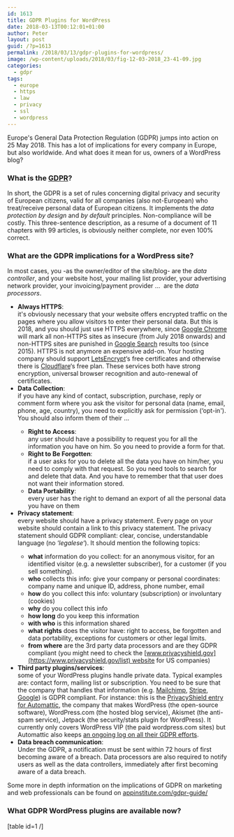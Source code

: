 ```yaml
---
id: 1613
title: GDPR Plugins for WordPress
date: 2018-03-13T00:12:01+01:00
author: Peter
layout: post
guid: /?p=1613
permalink: /2018/03/13/gdpr-plugins-for-wordpress/
image: /wp-content/uploads/2018/03/fig-12-03-2018_23-41-09.jpg
categories:
  - gdpr
tags:
  - europe
  - https
  - law
  - privacy
  - ssl
  - wordpress
---
```

Europe's General Data Protection Regulation (GDPR) jumps into action on 25 May 2018. This has a lot of implications for every company in Europe, but also worldwide. And what does it mean for us, owners of a WordPress blog?

### What is the [GDPR](https://www.eugdpr.org/)?

In short, the GDPR is a set of rules concerning digital privacy and security of European citizens, valid for all companies (also not-European) who treat/receive personal data of European citizens. It implements the _data protection by design_ and _by default_ principles. Non-compliance will be costly. This three-sentence description, as a resume of a document of 11 chapters with 99 articles, is obviously neither complete, nor even 100% correct.

### What are the GDPR implications for a WordPress site?

In most cases, you -as the owner/editor of the site/blog- are the _data controller_, and your website host, your mailing list provider, your advertising network provider, your invoicing/payment provider &#8230;  are the _data processors_.

  * **Always HTTPS**:  
    it's obviously necessary that your website offers encrypted traffic on the pages where you allow visitors to enter their personal data. But this is 2018, and you should just use HTTPS everywhere, since [Google Chrome](https://www.theverge.com/2018/2/8/16991254/chrome-not-secure-marked-http-encryption-ssl) will mark all non-HTTPS sites as insecure (from July 2018 onwards) and non-HTTPS sites are punished in [Google Search](https://thenextweb.com/google/2015/12/17/unsecured-websites-are-about-to-get-hammered-in-googles-search-ranking/) results too (since 2015). HTTPS is not anymore an expensive add-on. Your hosting company should support [LetsEncrypt](https://letsencrypt.org/)&#8216;s free certificates and otherwise there is [Cloudflare](https://www.cloudflare.com/ssl/)&#8216;s free plan. These services both have strong encryption, universal browser recognition and auto-renewal of certificates.
  * **Data Collection**:  
    if you have any kind of contact, subscription, purchase, reply or comment form where you ask the visitor for personal data (name, email, phone, age, country), you need to explicitly ask for permission (&#8216;opt-in'). You should also inform them of their &#8230;</p> 
      * **Right to Access**:  
        any user should have a possibility to request you for all the information you have on him. So you need to provide a form for that.
      * **Right to Be Forgotten**:  
        if a user asks for you to delete all the data you have on him/her, you need to comply with that request. So you need tools to search for and delete that data. And you have to remember that that user does not want their information stored.
      * **Data Portability**:  
        every user has the right to demand an export of all the personal data you have on them
  * **Privacy statement**:  
    every website should have a privacy statement. Every page on your website should contain a link to this privacy statement. The privacy statement should GDPR compliant: clear, concise, understandable language (no &#8216;_legalese_&#8216;). It should mention the following topics:</p> 
      * **what** information do you collect: for an anonymous visitor, for an identified visitor (e.g. a newsletter subscriber), for a customer (if you sell something).
      * **who** collects this info: give your company or personal coordinates: company name and unique ID, address, phone number, email
      * **how** do you collect this info: voluntary (subscription) or involuntary (cookies)
      * **why** do you collect this info
      * **how long** do you keep this information
      * **with who** is this information shared
      * **what rights** does the visitor have: right to access, be forgotten and data portability, exceptions for customers or other legal limits.
      * **from where** are the 3rd party data processors and are they GDPR compliant (you might need to check the [www.privacyshield.gov](https://www.privacyshield.gov/list) website for US companies)
  * **Third party plugins/services**:  
    some of your WordPress plugins handle private data. Typical examples are: contact form, mailing list or subscription. You need to be sure that the company that handles that information (e.g. [Mailchimp](https://www.privacyshield.gov/participant?id=a2zt0000000TO6hAAG&status=Active), [Stripe](https://www.privacyshield.gov/participant?id=a2zt0000000TQOUAA4&status=Active), [Google](https://www.privacyshield.gov/participant?id=a2zt000000001L5AAI&status=Active)) is GDPR compliant. For instance: this is the [PrivacyShield entry for Automattic](https://www.privacyshield.gov/participant?id=a2zt0000000CbqcAAC&status=Active), the company that makes WordPress (the open-source software), WordPress.com (the hosted blog service), Akismet (the anti-spam service), Jetpack (the security/stats plugin for WordPress). It currently only covers WordPress VIP (the paid wordpress.com sites) but Automattic also keeps [an ongoing log on all their GDPR efforts](https://en.support.wordpress.com/automattic-gdpr/).
  * **Data breach communication**:  
    Under the GDPR, a notification must be sent within 72 hours of first becoming aware of a breach. Data processors are also required to notify users as well as the data controllers, immediately after first becoming aware of a data breach.

Some more in depth information on the implications of GDPR on marketing and web professionals can be found on [appinstitute.com/gdpr-guide/](https://appinstitute.com/gdpr-guide/)

### What GDPR WordPress plugins are available now?

[table id=1 /]

&nbsp;

&nbsp;

&nbsp;